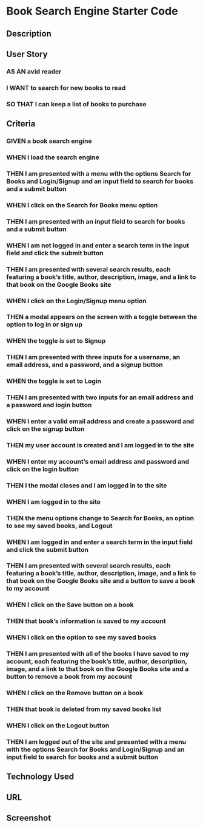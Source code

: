 # Book Search Engine Starter Code

## Description

## User Story
### AS AN avid reader
### I WANT to search for new books to read
### SO THAT I can keep a list of books to purchase

## Criteria
### GIVEN a book search engine
### WHEN I load the search engine
### THEN I am presented with a menu with the options Search for Books and Login/Signup and an input field to search for books and a submit button
### WHEN I click on the Search for Books menu option
### THEN I am presented with an input field to search for books and a submit button
### WHEN I am not logged in and enter a search term in the input field and click the submit button
### THEN I am presented with several search results, each featuring a book’s title, author, description, image, and a link to that book on the Google Books site
### WHEN I click on the Login/Signup menu option
### THEN a modal appears on the screen with a toggle between the option to log in or sign up
### WHEN the toggle is set to Signup
### THEN I am presented with three inputs for a username, an email address, and a password, and a signup button
### WHEN the toggle is set to Login
### THEN I am presented with two inputs for an email address and a password and login button
### WHEN I enter a valid email address and create a password and click on the signup button
### THEN my user account is created and I am logged in to the site
### WHEN I enter my account’s email address and password and click on the login button
### THEN I the modal closes and I am logged in to the site
### WHEN I am logged in to the site
### THEN the menu options change to Search for Books, an option to see my saved books, and Logout
### WHEN I am logged in and enter a search term in the input field and click the submit button
### THEN I am presented with several search results, each featuring a book’s title, author, description, image, and a link to that book on the Google Books site and a button to save a book to my account
### WHEN I click on the Save button on a book
### THEN that book’s information is saved to my account
### WHEN I click on the option to see my saved books
### THEN I am presented with all of the books I have saved to my account, each featuring the book’s title, author, description, image, and a link to that book on the Google Books site and a button to remove a book from my account
### WHEN I click on the Remove button on a book
### THEN that book is deleted from my saved books list
### WHEN I click on the Logout button
### THEN I am logged out of the site and presented with a menu with the options Search for Books and Login/Signup and an input field to search for books and a submit button

## Technology Used

## URL

## Screenshot
